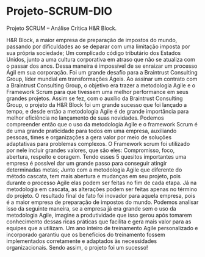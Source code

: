 # Projeto-SCRUM-DIO

Projeto SCRUM – Análise Crítica H&R Block.

H&R Block, a maior empresa de preparação de impostos do mundo, passando por dificuldades ao se deparar com uma limitação imposta por sua própria sociedade;
Um complicado código tributário dos Estados Unidos, junto a uma cultura corporativa em atraso que não se atualiza com o passar dos anos. Dessa maneira é impossível de se enraizar um processo Ágil em sua corporação. Foi um grande desafio para a Braintrust Consulting Group, líder mundial em transformações Ágeis.
Ao assinar um contrato com a Braintrust Consulting Group, o objetivo era trazer a metodologia Agile e o Framework Scrum para que tivessem uma melhor performance em seus grandes projetos. Assim se fez, com o auxílio da Braintrust Consulting Group, o projeto da H&R Block foi um grande sucesso que foi lançado a tempo, e desde então a metodologia Agile é de grande importância para melhor eficiência no lançamento de suas novidades.
Podemos compreender então que o uso da metodologia Agile e o framework Scrum é de uma grande praticidade para todos em uma empresa, auxiliando pessoas, times e organizações a gera valor por meio de soluções adaptativas para problemas complexos.
O  Framework scrum foi utilizado por nele incluir grandes valores, que são eles: Compromisso, foco, abertura, respeito e coragem. Tendo esses 5 quesitos importantes uma empresa é possível dar um grande passo para conseguir atingir determinadas metas; Junto com a metodologia Agile que diferente do método cascata, tem mais abertura e mudanças em seu projeto, pois durante o processo Agile elas podem ser feitas no fim de cada etapa. Já na metodologia em cascata, as alterações podem ser feitas apenas no término do projeto.
O resultado final de fato foi inovador para aquela empresa, pois é a maior empresa de preparação de impostos do mundo. Podemos analisar isso da seguinte maneira, se a empresa já era grande sem o uso da metodologia Agile, imagine a produtividade que isso gerou após tomarem conhecimento dessas ricas práticas que facilita e gera mais valor para as equipes que a utilizam.
Um ano inteiro de treinamento Agile personalizado e incorporado garantiu que os benefícios do treinamento fossem implementados corretamente e adaptados às necessidades organizacionais. Sendo assim, o projeto foi um sucesso!

